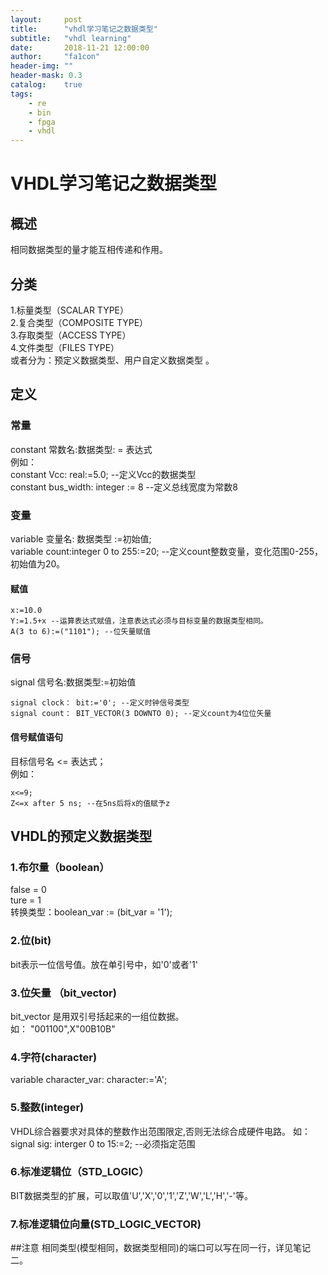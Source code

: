 ```yaml
---
layout:     post
title:      "vhdl学习笔记之数据类型"
subtitle:   "vhdl learning"
date:       2018-11-21 12:00:00
author:     "fa1con"
header-img: ""
header-mask: 0.3
catalog:    true
tags:
    - re
    - bin
    - fpga
    - vhdl
---
```


# VHDL学习笔记之数据类型  
## 概述
相同数据类型的量才能互相传递和作用。  
## 分类
1.标量类型（SCALAR TYPE）  
2.复合类型（COMPOSITE TYPE）  
3.存取类型（ACCESS TYPE）  
4.文件类型（FILES TYPE）  
或者分为：预定义数据类型、用户自定义数据类型 。
## 定义
### 常量
constant 常数名:数据类型: = 表达式  
例如：  
constant Vcc: real:=5.0; --定义Vcc的数据类型  
constant bus_width: integer := 8 --定义总线宽度为常数8
### 变量
variable 变量名: 数据类型 :=初始值;  
variable count:integer 0 to 255:=20; --定义count整数变量，变化范围0-255，初始值为20。
#### 赋值
```
x:=10.0  
Y:=1.5+x --运算表达式赋值，注意表达式必须与目标变量的数据类型相同。
A(3 to 6):=("1101"); --位矢量赋值
```
### 信号
signal 信号名:数据类型:=初始值
```
signal clock： bit:='0'; --定义时钟信号类型  
signal count： BIT_VECTOR(3 DOWNTO 0); --定义count为4位位矢量
```
#### 信号赋值语句
目标信号名 <= 表达式；  
例如：  
```
x<=9;  
Z<=x after 5 ns; --在5ns后将x的值赋予z
```
## VHDL的预定义数据类型
### 1.布尔量（boolean）
false = 0  
ture = 1  
转换类型：boolean_var := (bit_var = '1');  
### 2.位(bit)
bit表示一位信号值。放在单引号中，如'0'或者'1'
### 3.位矢量 （bit_vector)
bit_vector 是用双引号括起来的一组位数据。  
如： "001100",X"00B10B"
### 4.字符(character)
variable character_var: character:='A'; 
### 5.整数(integer)
VHDL综合器要求对具体的整数作出范围限定,否则无法综合成硬件电路。
如：signal sig: interger 0 to 15:=2;  --必须指定范围
### 6.标准逻辑位（STD_LOGIC）
BIT数据类型的扩展，可以取值'U','X','0','1','Z','W','L','H','-'等。
### 7.标准逻辑位向量(STD_LOGIC_VECTOR)
##注意
相同类型(模型相同，数据类型相同)的端口可以写在同一行，详见笔记二。